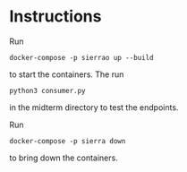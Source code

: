 # Instructions

Run 

````docker-compose -p sierrao up --build ````

to start the containers. The run 

````python3 consumer.py````

in the midterm directory to test the endpoints.

Run 

````docker-compose -p sierra down````

to bring down the containers.